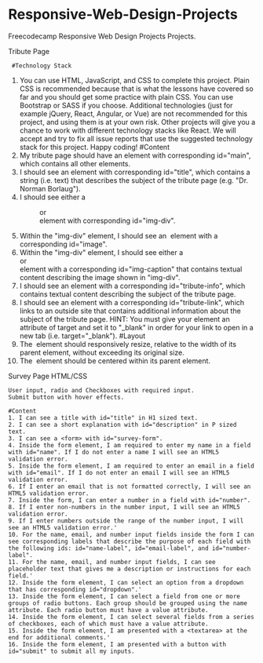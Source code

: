 # Responsive-Web-Design-Projects
Freecodecamp Responsive Web Design Projects Projects.

Tribute Page

     #Technology Stack
   1. You can use HTML, JavaScript, and CSS to complete this project. Plain CSS is recommended because that is what the lessons have covered so far and you should get some practice with plain CSS. You can use Bootstrap or SASS if you choose. Additional technologies (just for example jQuery, React, Angular, or Vue) are not recommended for this project, and using them is at your own risk. Other projects will give you a chance to work with different technology stacks like React. We will accept and try to fix all issue reports that use the suggested technology stack for this project. Happy coding!
   #Content
   1. My tribute page should have an element with corresponding id="main", which contains all other elements.
   2. I should see an element with corresponding id="title", which contains a string (i.e. text) that describes the subject of the tribute page (e.g. "Dr. Norman Borlaug").
   3. I should see either a <figure> or <div> element with corresponding id="img-div".
   4. Within the "img-div" element, I should see an <img> element with a corresponding id="image".
   5. Within the "img-div" element, I should see either a <figcaption> or <div> element with a corresponding id="img-caption" that contains textual content describing the image shown in "img-div".
   6. I should see an element with a corresponding id="tribute-info", which contains textual content describing the subject of the tribute page.
   7. I should see an <a> element with a corresponding id="tribute-link", which links to an outside site that contains additional information about the subject of the tribute page. HINT: You must give your element an attribute of target and set it to "_blank" in order for your link to open in a new tab (i.e. target="_blank").
   #Layout
   1. The <img> element should responsively resize, relative to the width of its parent element, without exceeding its original size.
   2. The <img> element should be centered within its parent element.


Survey Page
  HTML/CSS 
    
    User input, radio and Checkboxes with required input.
    Submit button with hover effects. 
    
    #Content
    1. I can see a title with id="title" in H1 sized text.
    2. I can see a short explanation with id="description" in P sized text.
    3. I can see a <form> with id="survey-form".
    4. Inside the form element, I am required to enter my name in a field with id="name". If I do not enter a name I will see an HTML5 validation error.
    5. Inside the form element, I am required to enter an email in a field with id="email". If I do not enter an email I will see an HTML5 validation error.
    6. If I enter an email that is not formatted correctly, I will see an HTML5 validation error.
    7. Inside the form, I can enter a number in a field with id="number".
    8. If I enter non-numbers in the number input, I will see an HTML5 validation error.
    9. If I enter numbers outside the range of the number input, I will see an HTML5 validation error.'
    10. For the name, email, and number input fields inside the form I can see corresponding labels that describe the purpose of each field with the following ids: id="name-label", id="email-label", and id="number-label".
    11. For the name, email, and number input fields, I can see placeholder text that gives me a description or instructions for each field.'
    12. Inside the form element, I can select an option from a dropdown that has corresponding id="dropdown".'
    13. Inside the form element, I can select a field from one or more groups of radio buttons. Each group should be grouped using the name attribute. Each radio button must have a value attribute.
    14. Inside the form element, I can select several fields from a series of checkboxes, each of which must have a value attribute.
    15. Inside the form element, I am presented with a <textarea> at the end for additional comments.'
    16. Inside the form element, I am presented with a button with id="submit" to submit all my inputs.

      

